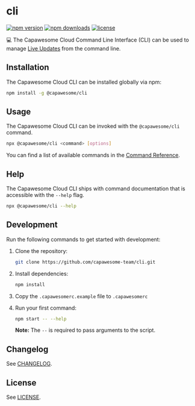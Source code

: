 # cli

[![npm version](https://img.shields.io/npm/v/@capawesome/cli)](https://www.npmjs.com/package/@capawesome/cli)
[![npm downloads](https://img.shields.io/npm/dm/@capawesome/cli)](https://www.npmjs.com/package/@capawesome/cli)
[![license](https://img.shields.io/npm/l/@capawesome/cli)](https://github.com/capawesome-team/cli/blob/main/LICENSE.md)

💻 The Capawesome Cloud Command Line Interface (CLI) can be used to manage [Live Updates](https://capawesome.io/cloud/) from the command line.

## Installation

The Capawesome Cloud CLI can be installed globally via npm:

```bash
npm install -g @capawesome/cli
```

## Usage

The Capawesome Cloud CLI can be invoked with the `@capawesome/cli` command.

```bash
npx @capawesome/cli <command> [options]
```

You can find a list of available commands in the [Command Reference](https://capawesome.io/cloud/cli/).

## Help

The Capawesome Cloud CLI ships with command documentation that is accessible with the `--help` flag.

```bash
npx @capawesome/cli --help
```

## Development

Run the following commands to get started with development:

1. Clone the repository:

    ```bash
    git clone https://github.com/capawesome-team/cli.git
    ```

2. Install dependencies:

    ```bash
    npm install
    ```

3. Copy the `.capawesomerc.example` file to `.capawesomerc`
4. Run your first command:

    ```bash
    npm start -- --help
    ```

    **Note:** The `--` is required to pass arguments to the script.

## Changelog

See [CHANGELOG](./CHANGELOG.md).

## License

See [LICENSE](./LICENSE.md).
